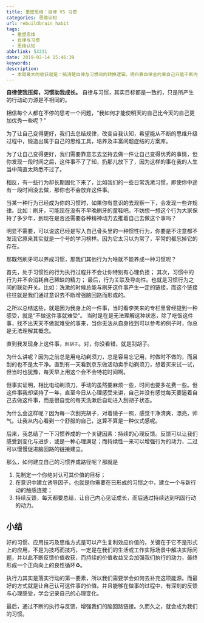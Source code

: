 ```yaml
---
title: 重塑思维：自律 VS 习惯
categories: 思维认知
url: rebuildbrain_habit
tags:
  - 重塑思维
  - 自律与习惯
  - 思维认知
abbrlink: 53231
date: 2019-02-14 15:46:39
keywords:
description:
  - 本周最大的收获就是：搞清楚自律与习惯间的转换逻辑。明白靠自律去约束自己只能不断内耗意志力，相反如果通过打造系统逻辑，形成习惯便可从根本上提高效率。因为本身习惯不消耗意志力而是一种肌肉反应能力。HackDApp愿与你分享！
---
```


**自律使我压抑，习惯助我成长。** 自律与习惯，其实目标都是一致的，只是所产生的行动动力源是不相同的。

相信每个人都在不停的思考一个问题，“我如何才能使明天的自己比今天的自己更加优秀一些呢？”

为了让自己变得更好，我们去总结规律，改变自我认知，希望能从不断的思维升级过程中，锻造出属于自己的思维工具，培养及丰富问题症结的方案库。

为了让自己变得更好，我们需要靠意志去坚持去做一件让自己变得优秀的事情，但你发现一段时间之后，这件事不了了知，扔那儿放下了，因为这样的事在我的人生当中简直太熟悉不过了。

相反，有一些行为却长期固化下来了，比如我们的一些日常洗漱习惯，即使你中途有一段时间没去做，那你也不会放弃这件事。

当某一种行为已经成为你的习惯时，如果你有意识的去观察一下，会发现一些许规律。比如：刷牙，可能现在没有不早晚刷牙的童鞋吧。不妨想一想这个行为大家保持了多少年，到现在是否还需要各种精神动力去推着自己去做这个事吗？

明显不需要，可以说这已经是写入自己骨头里的一种惯性行为，你要是不注意都不发现它原来其实就是一个号的学习榜样。因为它太习以为常了，平常的都忘掉它的存在。

那既然刷牙可以养成习惯，那我们其他行为为啥就不能养成一种习惯呢？

首先，处于习惯性的行为执行过程并不会让你特别有心理负担；
其次，习惯中的行为并不会消耗自己稀缺的精力；
最后，行为关联及导向性。也就是习惯行为之间的联动开关。比如：洗漱的时候总能与刷牙这件事产生一定的链接，而这个链接往往就是我们通过意识去不断增强脑回路而形成的。

之所以总结这些，就是因为我身上的一件事，当时看李笑来的专栏里曾经提到一种感受，就是“不做这件事就难受”。 当时是在是无法理解这种状态，除了吃饭这件事，找不出天天不做就难受的事来，当你无法从自身找到可以参考的例子时，你总是无法理解其概念。

直到我发现身上这件事，`刮胡子`。对，你没看错，就是刮胡子。

为什么讲呢？因为之前总是用电动剃须刀，总是容易忘记用，时做时不做的，而且刮的也不是太干净。直到有一天看到京东做活动卖手动剃须刀，想着买来试一试，但当时也犹豫，每天早上用这个会不会特花时间啊。

但事实证明，相比电动剃须刀，手动的虽然要麻烦一些，时间也要多花费一些。但这件事我却坚持了一年，直至今日从心理感受来讲，自己并没有感觉每天要逼着自己去做这件事，而是很自觉的每天洗漱后自动进入刮胡子状态。

为什么会这样呢？因为每一次刮完胡子，对着镜子一照，感觉干净清爽，漂亮，帅气。让我从内心看到一个舒服的自己，这算不算是一种仪式感呢。

后来，我总结了一下习惯养成的一个关键因素：持续的心理反馈。反馈可以让我们感受到变化与进步，或是一种心理满足；而持续性一来可以增强行为的动力，二过可以慢慢促进脑回路的链接建立。

那么，如何建立自己的习惯养成路径呢？那就是

1. 先制定一个你绝对认可其价值的目标；
2. 在意识中建立诱导因子，也就是你需要在已形成的习惯之中，建立一个与新行动的触感连接；
3. 持续反馈，每天都要总结，让自己内心见证成长，而后通过持续达到巩固行动的动力。

## 小结

好的习惯、应用技巧及思维方式是可以产生复利效应价值的，关键在于它不是形式上的应用，不是为技巧而技巧，一定是在我们的生活或工作实际场景中解决实际问题，并以此不断反馈价值收获，而持续的价值收益又会加强我们执行的动力，最终形成一个正向向上的良性循环♻️。

执行力其实是落实行动的第一要素，所以我们需要学会如何去补充这项能源。而最好的方式就是让自己认可这件事的价值。并且能够在做事的过程中，有深刻的反馈与心理感受，学会记录自己的心理变化。

最后，通过不断的执行与反馈，增强我们的脑回路链接。久而久之，就会成为我们的习惯。
